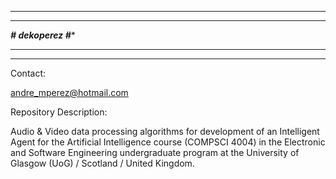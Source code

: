 ********************************************************************************************************
********************************************************************************************************
*********************************************# dekoperez #**********************************************
********************************************************************************************************
********************************************************************************************************

Contact: 		

  andre_mperez@hotmail.com
  
Repository Description:

  Audio & Video data processing algorithms for development of an Intelligent Agent for the Artificial
  Intelligence course (COMPSCI 4004) in the Electronic and Software Engineering undergraduate program 
  at the University of Glasgow (UoG) / Scotland / United Kingdom.
